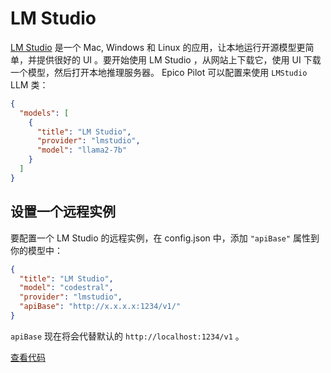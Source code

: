 # LM Studio

[LM Studio](https://lmstudio.ai) 是一个 Mac, Windows 和 Linux 的应用，让本地运行开源模型更简单，并提供很好的 UI 。要开始使用 LM Studio ，从网站上下载它，使用 UI 下载一个模型，然后打开本地推理服务器。 Epico Pilot 可以配置来使用 `LMStudio` LLM 类：

```json title="config.json"
{
  "models": [
    {
      "title": "LM Studio",
      "provider": "lmstudio",
      "model": "llama2-7b"
    }
  ]
}
```

## 设置一个远程实例

要配置一个 LM Studio 的远程实例，在 config.json 中，添加 `"apiBase"` 属性到你的模型中：

```json title="config.json"
{
  "title": "LM Studio",
  "model": "codestral",
  "provider": "lmstudio",
  "apiBase": "http://x.x.x.x:1234/v1/"
}
```

`apiBase` 现在将会代替默认的 `http://localhost:1234/v1` 。

[查看代码](https://github.com/Mindbowser/co-pilot/blob/main/core/llm/llms/LMStudio.ts)
